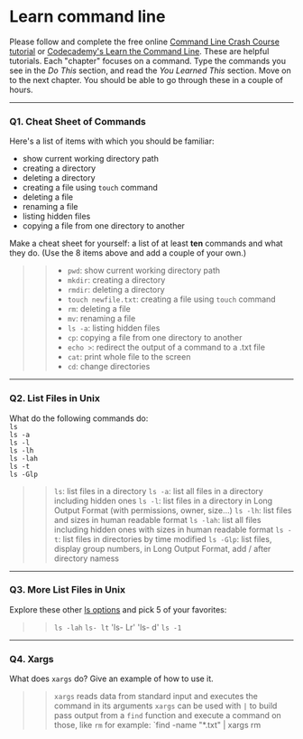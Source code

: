 # Learn command line

Please follow and complete the free online [Command Line Crash Course
tutorial](https://web.archive.org/web/20160708171659/http://cli.learncodethehardway.org/book/) or [Codecademy's Learn the Command Line](https://www.codecademy.com/learn/learn-the-command-line). These are helpful tutorials. Each "chapter" focuses on a command. Type the commands you see in the _Do This_ section, and read the _You Learned This_ section. Move on to the next chapter. You should be able to go through these in a couple of hours.

---

### Q1.  Cheat Sheet of Commands  

Here's a list of items with which you should be familiar:  
* show current working directory path
* creating a directory
* deleting a directory
* creating a file using `touch` command
* deleting a file
* renaming a file
* listing hidden files
* copying a file from one directory to another

Make a cheat sheet for yourself: a list of at least **ten** commands and what they do.  (Use the 8 items above and add a couple of your own.)  

> > * `pwd`: show current working directory path
> > * `mkdir`: creating a directory
> > * `rmdir`: deleting a directory
> > * `touch newfile.txt`: creating a file using `touch` command
> > * `rm`: deleting a file
> > * `mv`: renaming a file
> > * `ls -a`: listing hidden files
> > * `cp`: copying a file from one directory to another
> > * `echo >`: redirect the output of a command to a .txt file
> > * `cat`: print whole file to the screen
> > * `cd`: change directories
---

### Q2.  List Files in Unix   

What do the following commands do:  
`ls`  
`ls -a`  
`ls -l`  
`ls -lh`  
`ls -lah`  
`ls -t`  
`ls -Glp`  

> >`ls`: list files in a directory
> >`ls -a`: list all files in a directory including hidden ones
> >`ls -l`: list files in a directory in Long Output Format (with permissions, owner, size...)
> >`ls -lh`: list files and sizes in human readable format
> >`ls -lah`: list all files including hidden ones with sizes in human readable format
> >`ls -t`: list files in directories by time modified
> >`ls -Glp`: list files, display group numbers, in Long Output Format, add / after directory namess

---

### Q3.  More List Files in Unix  

Explore these other [ls options](http://www.techonthenet.com/unix/basic/ls.php) and pick 5 of your favorites:

> > `ls -lah`
> > `ls- lt`
> > 'ls- Lr'
> > 'ls- d'
> > `ls -1` 

---

### Q4.  Xargs   

What does `xargs` do? Give an example of how to use it.

> > `xargs` reads data from standard input and executes the command in its arguments
> > `xargs` can be used with `|` to build pass output from a `find` function and execute a command on those, like `rm`
> > for example: `find  -name "*.txt" | xargs rm

 

